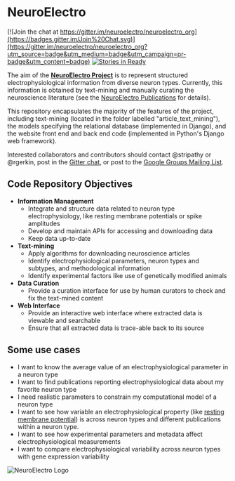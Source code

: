 # NeuroElectro

[![Join the chat at https://gitter.im/neuroelectro/neuroelectro_org](https://badges.gitter.im/Join%20Chat.svg)](https://gitter.im/neuroelectro/neuroelectro_org?utm_source=badge&utm_medium=badge&utm_campaign=pr-badge&utm_content=badge) [![Stories in Ready](https://badge.waffle.io/neuroelectro/neuroelectro_org.png?label=ready&title=Ready)](https://waffle.io/neuroelectro/neuroelectro_org)

The aim of the [**NeuroElectro Project**](https://neuroelectro.org) is to represent structured electrophysiological information from diverse neuron types. Currently, this information is obtained by text-mining and manually curating the neuroscience literature (see the [NeuroElectro Publications](http://www.neuroelectro.org/publications/) for details).

This repository encapsulates the majority of the features of the project, including text-mining (located in the folder labelled "article_text_mining"), the models specifying the relational database (implemented in Django), and the website front end and back end code (implemented in Python's Django web framework).
 
Interested collaborators and contributors should contact @stripathy or @rgerkin, post in the [Gitter chat](https://gitter.im/neuroelectro/neuroelectro_org), or post to the [Google Groups Mailing List](https://groups.google.com/forum/#!forum/neuroelectro).

## Code Repository Objectives
* **Information Management**
  * Integrate and structure data related to neuron type electrophysiology, like resting membrane potentials or spike amplitudes
  * Develop and maintain APIs for accessing and downloading data
  * Keep data up-to-date
* **Text-mining**
  * Apply algorithms for downloading neuroscience articles
  * Identify electrophysiological parameters, neuron types and subtypes, and methodological information
  * Identify experimental factors like use of genetically modified animals
* **Data Curation**
  * Provide a curation interface for use by human curators to check and fix the text-mined content
* **Web Interface**
  * Provide an interactive web interface where extracted data is viewable and searchable
  * Ensure that all extracted data is trace-able back to its source

## Some use cases
  * I want to know the average value of an electrophysiological parameter in a neuron type
  * I want to find publications reporting electrophysiological data about my favorite neuron type
  * I need realistic parameters to constrain my computational model of a neuron type
  * I want to see how variable an electrophysiological property (like [resting membrane potential](http://www.neuroelectro.org/ephys_prop/3/)) is across neuron types and different publications within a neuron type.
  * I want to see how experimental parameters and metadata affect electrophysiological measurements
  * I want to compare electrophysiological variability across neuron types with gene expression variability

  ![NeuroElectro Logo](https://raw.githubusercontent.com/neuroelectro/neuroelectro_org/master/media/images/neuroelectro.png)

